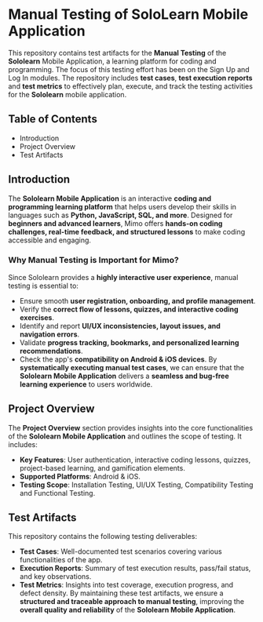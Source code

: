 #                              Manual Testing of SoloLearn Mobile Application
This repository contains test artifacts for the **Manual Testing** of the **Sololearn** Mobile Application, a learning platform for coding and programming.
The focus of this testing effort has been on the Sign Up and Log In modules.
The repository includes **test cases**, **test execution reports** and **test metrics** to effectively plan, execute, and track the testing activities for the **Sololearn** mobile application.

## Table of Contents
- Introduction
-	Project Overview
-	Test Artifacts

## Introduction
The **Sololearn Mobile Application** is an interactive **coding and programming learning platform** that helps users develop their skills in languages such as **Python, JavaScript, SQL, and more**. Designed for **beginners and advanced learners**, Mimo offers **hands-on coding challenges, real-time feedback, and structured lessons** to make coding accessible and engaging.

### Why Manual Testing is Important for Mimo?
Since Sololearn provides a **highly interactive user experience**, manual testing is essential to:
- Ensure smooth **user registration, onboarding, and profile management**.
- Verify the **correct flow of lessons, quizzes, and interactive coding exercises**.
- Identify and report **UI/UX inconsistencies, layout issues, and navigation errors**.
- Validate **progress tracking, bookmarks, and personalized learning recommendations**.
- Check the app's **compatibility on Android & iOS devices**.
By **systematically executing manual test cases**, we can ensure that the **Sololearn Mobile Application** delivers a **seamless and bug-free learning experience** to users worldwide.

## Project Overview
The **Project Overview** section provides insights into the core functionalities of the **Sololearn Mobile Application** and outlines the scope of testing. It includes:
- **Key Features**: User authentication, interactive coding lessons, quizzes, project-based learning, and gamification elements.
- **Supported Platforms**: Android & iOS.
- **Testing Scope**: Installation Testing, UI/UX Testing, Compatibility Testing and Functional Testing.

## Test Artifacts
This repository contains the following testing deliverables:
- **Test Cases**: Well-documented test scenarios covering various functionalities of the app.
- **Execution Reports**: Summary of test execution results, pass/fail status, and key observations.
- **Test Metrics**: Insights into test coverage, execution progress, and defect density.
By maintaining these test artifacts, we ensure a **structured and traceable approach to manual testing**, improving the **overall quality and reliability** of the **Sololearn Mobile Application**.



